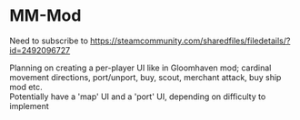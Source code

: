 # MM-Mod
Need to subscribe to https://steamcommunity.com/sharedfiles/filedetails/?id=2492096727 

Planning on creating a per-player UI like in Gloomhaven mod; cardinal movement directions, port/unport, buy, scout, merchant attack, buy ship mod etc.  
Potentially have a 'map' UI and a 'port' UI, depending on difficulty to implement

